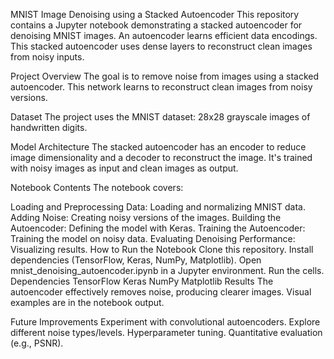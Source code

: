 MNIST Image Denoising using a Stacked Autoencoder
This repository contains a Jupyter notebook demonstrating a stacked autoencoder for denoising MNIST images. An autoencoder learns efficient data encodings. This stacked autoencoder uses dense layers to reconstruct clean images from noisy inputs.

Project Overview
The goal is to remove noise from images using a stacked autoencoder. This network learns to reconstruct clean images from noisy versions.

Dataset
The project uses the MNIST dataset: 28x28 grayscale images of handwritten digits.

Model Architecture
The stacked autoencoder has an encoder to reduce image dimensionality and a decoder to reconstruct the image. It's trained with noisy images as input and clean images as output.

Notebook Contents
The notebook covers:

Loading and Preprocessing Data: Loading and normalizing MNIST data.
Adding Noise: Creating noisy versions of the images.
Building the Autoencoder: Defining the model with Keras.
Training the Autoencoder: Training the model on noisy data.
Evaluating Denoising Performance: Visualizing results.
How to Run the Notebook
Clone this repository.
Install dependencies (TensorFlow, Keras, NumPy, Matplotlib).
Open mnist_denoising_autoencoder.ipynb in a Jupyter environment.
Run the cells.
Dependencies
TensorFlow
Keras
NumPy
Matplotlib
Results
The autoencoder effectively removes noise, producing clearer images. Visual examples are in the notebook output.

Future Improvements
Experiment with convolutional autoencoders.
Explore different noise types/levels.
Hyperparameter tuning.
Quantitative evaluation (e.g., PSNR).
